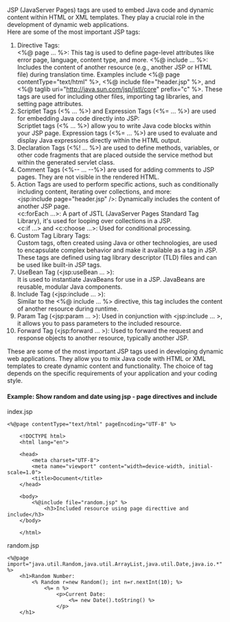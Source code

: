 JSP (JavaServer Pages) tags are used to embed Java code and dynamic content within HTML or XML templates. They play a crucial role in the development of dynamic web applications.  
Here are some of the most important JSP tags:
1. Directive Tags:  
<%@ page ... %>: This tag is used to define page-level attributes like error page, language, content type, and more.
<%@ include ... %>: Includes the content of another resource (e.g., another JSP or HTML file) during translation time.
Examples include <%@ page contentType="text/html" %>, <%@ include file="header.jsp" %>, and <%@ taglib uri="http://java.sun.com/jsp/jstl/core" prefix="c" %>. These tags are used for including other files, importing tag libraries, and setting page attributes.
2. Scriptlet Tags (<% ... %>) and Expression Tags (<%= ... %>) are used for embedding Java code directly into JSP:  
Scriptlet tags (<% ... %>) allow you to write Java code blocks within your JSP page.
Expression tags (<%= ... %>) are used to evaluate and display Java expressions directly within the HTML output.
3. Declaration Tags (<%! ... %>) are used to define methods, variables, or other code fragments that are placed outside the service method but within the generated servlet class.
4. Comment Tags (<%-- ... --%>) are used for adding comments to JSP pages. They are not visible in the rendered HTML.
5. Action Tags are used to perform specific actions, such as conditionally including content, iterating over collections, and more:  
<jsp:include page="header.jsp" />: Dynamically includes the content of another JSP page.  
<c:forEach ...>: A part of JSTL (JavaServer Pages Standard Tag Library), it's used for looping over collections in a JSP.  
<c:if ...> and <c:choose ...>: Used for conditional processing.
6. Custom Tag Library Tags:  
Custom tags, often created using Java or other technologies, are used to encapsulate complex behavior and make it available as a tag in JSP. These tags are defined using tag library descriptor (TLD) files and can be used like built-in JSP tags.
7. UseBean Tag (<jsp:useBean ... >):  
It is used to instantiate JavaBeans for use in a JSP. JavaBeans are reusable, modular Java components.
8. Include Tag (<jsp:include ... >):  
Similar to the <%@ include ... %> directive, this tag includes the content of another resource during runtime.
9. Param Tag (<jsp:param ... >):
Used in conjunction with <jsp:include ... >, it allows you to pass parameters to the included resource.
10. Forward Tag (<jsp:forward ... >):
Used to forward the request and response objects to another resource, typically another JSP.

These are some of the most important JSP tags used in developing dynamic web applications. They allow you to mix Java code with HTML or XML templates to create dynamic content and functionality. The choice of tag depends on the specific requirements of your application and your coding style.

#### Example: Show random and date using jsp - page directives and include
index.jsp
```
<%@page contentType="text/html" pageEncoding="UTF-8" %>

    <!DOCTYPE html>
    <html lang="en">

    <head>
        <meta charset="UTF-8">
        <meta name="viewport" content="width=device-width, initial-scale=1.0">
        <title>Document</title>
    </head>

    <body>
        <%@include file="random.jsp" %>
            <h3>Included resource using page directtive and include</h3>
    </body>

    </html>
```
random.jsp
```
<%@page import="java.util.Random,java.util.ArrayList,java.util.Date,java.io.*" %>
    <h1>Random Number:
        <% Random r=new Random(); int n=r.nextInt(10); %>
            <%= n %>
                <p>Current Date:
                    <%= new Date().toString() %>
                </p>
    </h1>
```
